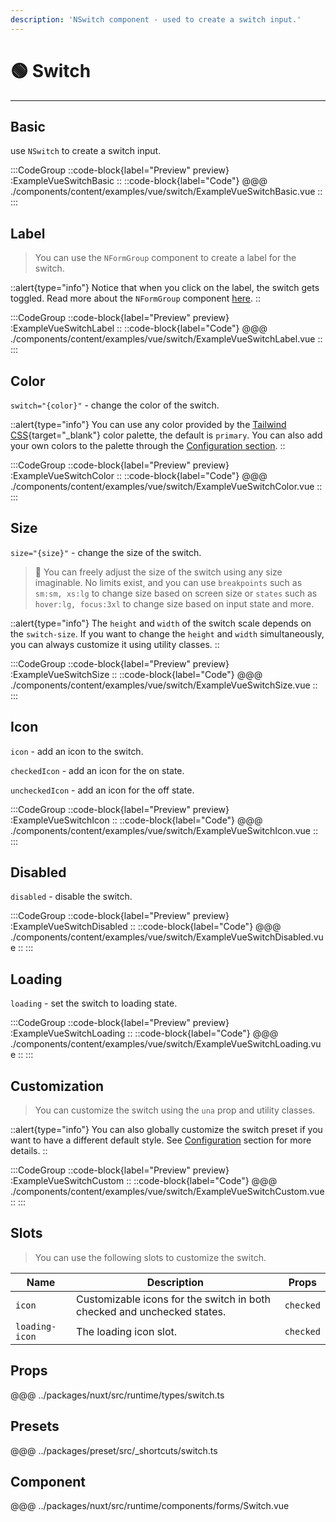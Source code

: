 ```yaml
---
description: 'NSwitch component - used to create a switch input.'
---
```


# 🟢 Switch

---

## Basic

use `NSwitch` to create a switch input.

:::CodeGroup
::code-block{label="Preview" preview}
  :ExampleVueSwitchBasic
::
::code-block{label="Code"}
@@@ ./components/content/examples/vue/switch/ExampleVueSwitchBasic.vue
::
:::

## Label

> You can use the `NFormGroup` component to create a label for the switch.

::alert{type="info"}
  Notice that when you click on the label, the switch gets toggled. Read more about the `NFormGroup` component [here](form-group).
::

:::CodeGroup
::code-block{label="Preview" preview}
  :ExampleVueSwitchLabel
::
::code-block{label="Code"}
@@@ ./components/content/examples/vue/switch/ExampleVueSwitchLabel.vue
::
:::

## Color

`switch="{color}"` - change the color of the switch.

::alert{type="info"}
You can use any color provided by the [Tailwind CSS](https://tailwindcss.com/docs/customizing-colors){target="_blank"} color palette, the default is `primary`. You can also add your own colors to the palette through the [Configuration section](/getting-started/configuration).
::

:::CodeGroup
::code-block{label="Preview" preview}
  :ExampleVueSwitchColor
::
::code-block{label="Code"}
@@@ ./components/content/examples/vue/switch/ExampleVueSwitchColor.vue
::
:::

## Size

`size="{size}"` - change the size of the switch.

> 🚀 You can freely adjust the size of the switch using any size imaginable. No limits exist, and you can use `breakpoints` such as `sm:sm, xs:lg` to change size based on screen size or `states` such as `hover:lg, focus:3xl` to change size based on input state and more.

::alert{type="info"}
The `height` and `width` of the switch scale depends on the `switch-size`. If you want to change the `height` and `width` simultaneously, you can always customize it using utility classes.
::

:::CodeGroup
::code-block{label="Preview" preview}
  :ExampleVueSwitchSize
::
::code-block{label="Code"}
@@@ ./components/content/examples/vue/switch/ExampleVueSwitchSize.vue
::
:::

## Icon

`icon` - add an icon to the switch.

`checkedIcon` - add an icon for the on state.

`uncheckedIcon` - add an icon for the off state.  

:::CodeGroup
::code-block{label="Preview" preview}
  :ExampleVueSwitchIcon
::
::code-block{label="Code"}
@@@ ./components/content/examples/vue/switch/ExampleVueSwitchIcon.vue
::
:::

## Disabled

`disabled` - disable the switch.

:::CodeGroup
::code-block{label="Preview" preview}
  :ExampleVueSwitchDisabled
::
::code-block{label="Code"}
@@@ ./components/content/examples/vue/switch/ExampleVueSwitchDisabled.vue
::
:::

## Loading

`loading` - set the switch to loading state.

:::CodeGroup
::code-block{label="Preview" preview}
  :ExampleVueSwitchLoading
::
::code-block{label="Code"}
@@@ ./components/content/examples/vue/switch/ExampleVueSwitchLoading.vue
::
:::

## Customization

> You can customize the switch using the `una` prop and utility classes.

::alert{type="info"}
  You can also globally customize the switch preset if you want to have a different default style. See [Configuration](/getting-started/configuration) section for more details.
::

:::CodeGroup
::code-block{label="Preview" preview}
  :ExampleVueSwitchCustom
::
::code-block{label="Code"}
@@@ ./components/content/examples/vue/switch/ExampleVueSwitchCustom.vue
::
:::

## Slots

> You can use the following slots to customize the switch.

| Name           | Description                                                             | Props     |
| -------------- | ----------------------------------------------------------------------- | --------- |
| `icon`         | Customizable icons for the switch in both checked and unchecked states. | `checked` |
| `loading-icon` | The loading icon slot.                                                  | `checked` |

## Props
@@@ ../packages/nuxt/src/runtime/types/switch.ts

## Presets
@@@ ../packages/preset/src/_shortcuts/switch.ts

## Component
@@@ ../packages/nuxt/src/runtime/components/forms/Switch.vue
